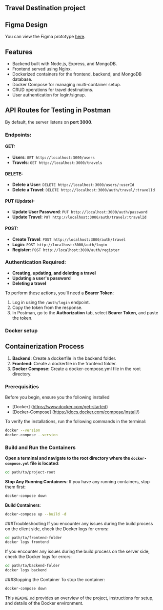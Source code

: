 ## Travel Destination project

## Figma Design

You can view the Figma prototype <a href="https://www.figma.com/design/CcbkZ3X8qdqRTn1q9cL8c9/Travel-Destination-Project?node-id=0-1&t=vSczKiC8VEynPsZE-1" target="_blank">here</a>. 

## Features
- Backend built with Node.js, Express, and MongoDB.
- Frontend served using Nginx.
- Dockerized containers for the frontend, backend, and MongoDB database.
- Docker Compose for managing multi-container setup.
- CRUD operations for travel destinations.
- User authentication for login/signup.

## API Routes for Testing in Postman

By default, the server listens on **port 3000**.

### Endpoints:

#### **GET**:
- **Users**: `GET http://localhost:3000/users`
- **Travels**: `GET http://localhost:3000/travels`

#### **DELETE**:
- **Delete a User**: `DELETE http://localhost:3000/users/:userId`
- **Delete a Travel**: `DELETE http://localhost:3000/auth/travel/:travelId`

#### **PUT** (Update):
- **Update User Password**: `PUT http://localhost:3000/auth/password`
- **Update Travel**: `PUT http://localhost:3000/auth/travel/:travelId`

#### **POST**:
- **Create Travel**: `POST http://localhost:3000/auth/travel`
- **Login**: `POST http://localhost:3000/auth/login`
- **Register**: `POST http://localhost:3000/auth/register`

### Authentication Required:
- **Creating, updating, and deleting a travel**
- **Updating a user's password**
- **Deleting a travel**

To perform these actions, you'll need a **Bearer Token**:
1. Log in using the `/auth/login` endpoint.
2. Copy the token from the response.
3. In Postman, go to the **Authorization** tab, select **Bearer Token**, and paste the token.



### Docker setup

## Containerization Process

1. **Backend**: Create a dockerfile in the backend folder.
2. **Frontend**: Create a dockerfile in the frontend folder.
3. **Docker Compose**: Create a docker-compose.yml file in the root directory.


### Prerequisities

Before you begin, ensure you the following installed 

- [Docker] (https://www.docker.com/get-started)
- [Docker-Compose] (https://docs.docker.com/compose/install/)

To verify the installations, run the following commands in the terminal:

``` bash
docker --version
docker-compose --version
```

### Build and Run the Containers

**Open a terminal and navigate to the root directory where the `docker-compose.yml` file is located**:

``` bash
cd path/to/project-root
```

**Stop Any Running Containers**:
If you have any running containers, stop them first:

``` bash
docker-compose down
```

**Build Containers**:
``` bash
docker-compose up --build -d
```

###Troubleshooting
If you encounter any issues during the build process on the client side, check the Docker logs for errors:
``` bash
cd path/to/frontend-folder
docker logs frontend
```

If you encounter any issues during the build process on the server side, check the Docker logs for errors:
``` bash
cd path/to/backend-folder
docker logs backend
```

###Stopping the Container
To stop the container:
``` bash
docker-compose down
```

This `README.md` provides an overview of the project, instructions for setup, and details of the Docker environment.
